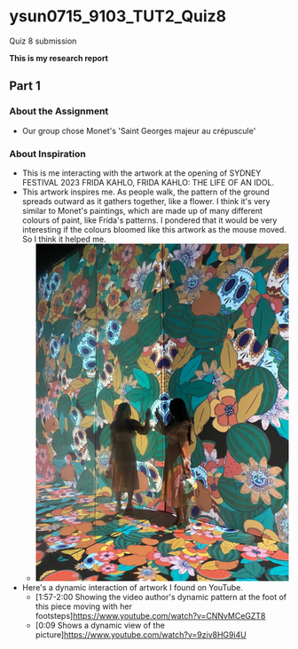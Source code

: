 # ysun0715_9103_TUT2_Quiz8
Quiz 8 submission

**This is my research report**
## Part 1
### About the Assignment
- Our group chose Monet's 'Saint Georges majeur au crépuscule'
### About Inspiration
- This is me interacting with the artwork at the opening of SYDNEY FESTIVAL 2023 FRIDA KAHLO, FRIDA KAHLO: THE LIFE OF AN IDOL.
- This artwork inspires me. As people walk, the pattern of the ground spreads outward as it gathers together, like a flower. I think it's very similar to Monet's paintings, which are made up of many different colours of paint, like Frida's patterns. I pondered that it would be very interesting if the colours bloomed like this artwork as the mouse moved. So I think it helped me.
    - ![Here's a picture of me](readmeImages/IMG_9406.jpg)
- Here's a dynamic interaction of artwork I found on YouTube.
    - [1:57-2:00 Showing the video author's dynamic pattern at the foot of this piece moving with her footsteps]https://www.youtube.com/watch?v=CNNvMCeGZT8
    - [0:09 Shows a dynamic view of the picture]https://www.youtube.com/watch?v=9ziv8HG9i4U